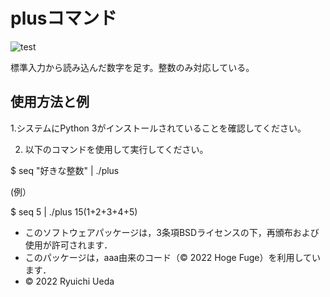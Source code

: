 # plusコマンド

![test](https://github.com/cyanhide/robosys2023/actions/workflows/test.yml/badge.svg)

標準入力から読み込んだ数字を足す。整数のみ対応している。

## 使用方法と例

1.システムにPython 3がインストールされていることを確認してください。

2. 以下のコマンドを使用して実行してください。

$ seq "好きな整数" | ./plus

(例）

$ seq 5 | ./plus 
15(1+2+3+4+5)







* このソフトウェアパッケージは，3条項BSDライセンスの下，再頒布および使用が許可されます．
 * このパッケージは，aaa由来のコード（© 2022 Hoge Fuge）を利用しています．
* © 2022 Ryuichi Ueda

